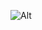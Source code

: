![Alt](https://repobeats.axiom.co/api/embed/6ae6cbb4b85145dd31153fbc72fd3d7f7af961a0.svg "Repobeats analytics image")